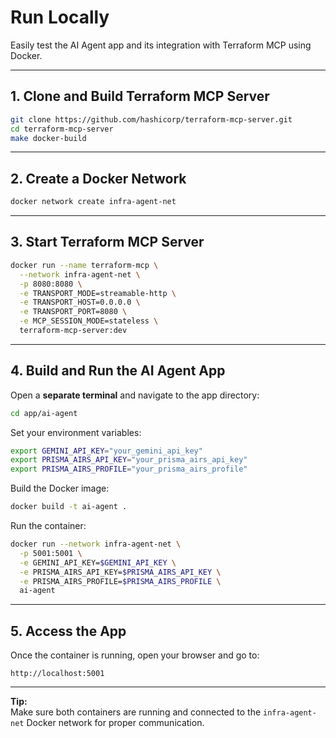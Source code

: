 # Run Locally

Easily test the AI Agent app and its integration with Terraform MCP using Docker.

---

## 1. Clone and Build Terraform MCP Server

```sh
git clone https://github.com/hashicorp/terraform-mcp-server.git
cd terraform-mcp-server
make docker-build
```

---

## 2. Create a Docker Network

```sh
docker network create infra-agent-net
```

---

## 3. Start Terraform MCP Server

```sh
docker run --name terraform-mcp \
  --network infra-agent-net \
  -p 8080:8080 \
  -e TRANSPORT_MODE=streamable-http \
  -e TRANSPORT_HOST=0.0.0.0 \
  -e TRANSPORT_PORT=8080 \
  -e MCP_SESSION_MODE=stateless \
  terraform-mcp-server:dev
```

---

## 4. Build and Run the AI Agent App

Open a **separate terminal** and navigate to the app directory:

```sh
cd app/ai-agent
```

Set your environment variables:

```sh
export GEMINI_API_KEY="your_gemini_api_key"
export PRISMA_AIRS_API_KEY="your_prisma_airs_api_key"
export PRISMA_AIRS_PROFILE="your_prisma_airs_profile"
```

Build the Docker image:

```sh
docker build -t ai-agent .
```

Run the container:

```sh
docker run --network infra-agent-net \
  -p 5001:5001 \
  -e GEMINI_API_KEY=$GEMINI_API_KEY \
  -e PRISMA_AIRS_API_KEY=$PRISMA_AIRS_API_KEY \
  -e PRISMA_AIRS_PROFILE=$PRISMA_AIRS_PROFILE \
  ai-agent
```

---

## 5. Access the App

Once the container is running, open your browser and go to:

```
http://localhost:5001
```

---

**Tip:**  
Make sure both containers are running and connected to the `infra-agent-net` Docker network for proper communication.